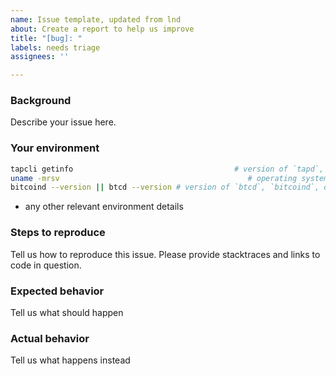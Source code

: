 ```yaml
---
name: Issue template, updated from lnd
about: Create a report to help us improve
title: "[bug]: "
labels: needs triage
assignees: ''

---
```


### Background

Describe your issue here.

### Your environment

```sh
tapcli getinfo                                    # version of `tapd`, `lnd`, and network
uname -mrsv                                          # operating system 
bitcoind --version || btcd --version # version of `btcd`, `bitcoind`, or other backend
```
* any other relevant environment details

### Steps to reproduce

Tell us how to reproduce this issue. Please provide stacktraces and links to code in question.

### Expected behavior

Tell us what should happen

### Actual behavior

Tell us what happens instead
